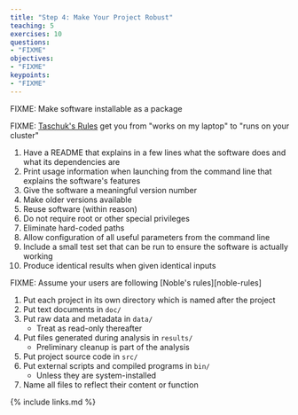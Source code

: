 ```yaml
---
title: "Step 4: Make Your Project Robust"
teaching: 5
exercises: 10
questions:
- "FIXME"
objectives:
- "FIXME"
keypoints:
- "FIXME"
---
```


FIXME: Make software installable as a package

FIXME: [Taschuk's Rules](http://oicr-gsi.github.io/robust-paper/)
get you from "works on my laptop" to "runs on your cluster"

1.  Have a README that explains in a few lines what the software does and what its dependencies are
1.  Print usage information when launching from the command line that explains the software's features
1.  Give the software a meaningful version number
1.  Make older versions available
1.  Reuse software (within reason)
1.  Do not require root or other special privileges
1.  Eliminate hard-coded paths
1.  Allow configuration of all useful parameters from the command line
1.  Include a small test set that can be run to ensure the software is actually working
1.  Produce identical results when given identical inputs

FIXME: Assume your users are following [Noble's rules][noble-rules]

1.  Put each project in its own directory which is named after the project
1.  Put text documents in `doc/`
1.  Put raw data and metadata in `data/`
    *   Treat as read-only thereafter
1.  Put files generated during analysis in `results/`
    *   Preliminary cleanup is part of the analysis
1.  Put project source code in `src/`
1.  Put external scripts and compiled programs in `bin/`
    *   Unless they are system-installed
1.  Name all files to reflect their content or function

{% include links.md %}
